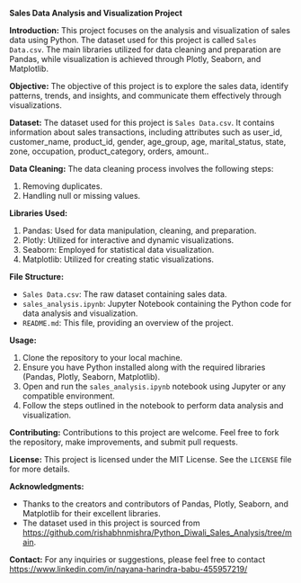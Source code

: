 **Sales Data Analysis and Visualization Project**

**Introduction:**
This project focuses on the analysis and visualization of sales data using Python. The dataset used for this project is called `Sales Data.csv`. The main libraries utilized for data cleaning and preparation are Pandas, while visualization is achieved through Plotly, Seaborn, and Matplotlib.

**Objective:**
The objective of this project is to explore the sales data, identify patterns, trends, and insights, and communicate them effectively through visualizations.

**Dataset:**
The dataset used for this project is `Sales Data.csv`. It contains information about sales transactions, including attributes such as user_id, customer_name, product_id, gender, age_group, age, marital_status, state, zone, occupation, product_category, orders, amount..

**Data Cleaning:**
The data cleaning process involves the following steps:
1. Removing duplicates.
2. Handling null or missing values.

**Libraries Used:**
1. Pandas: Used for data manipulation, cleaning, and preparation.
2. Plotly: Utilized for interactive and dynamic visualizations.
3. Seaborn: Employed for statistical data visualization.
4. Matplotlib: Utilized for creating static visualizations.

**File Structure:**
- `Sales Data.csv`: The raw dataset containing sales data.
- `sales_analysis.ipynb`: Jupyter Notebook containing the Python code for data analysis and visualization.
- `README.md`: This file, providing an overview of the project.

**Usage:**
1. Clone the repository to your local machine.
2. Ensure you have Python installed along with the required libraries (Pandas, Plotly, Seaborn, Matplotlib).
3. Open and run the `sales_analysis.ipynb` notebook using Jupyter or any compatible environment.
4. Follow the steps outlined in the notebook to perform data analysis and visualization.

**Contributing:**
Contributions to this project are welcome. Feel free to fork the repository, make improvements, and submit pull requests.

**License:**
This project is licensed under the MIT License. See the `LICENSE` file for more details.

**Acknowledgments:**
- Thanks to the creators and contributors of Pandas, Plotly, Seaborn, and Matplotlib for their excellent libraries.
- The dataset used in this project is sourced from https://github.com/rishabhnmishra/Python_Diwali_Sales_Analysis/tree/main.

**Contact:**
For any inquiries or suggestions, please feel free to contact https://www.linkedin.com/in/nayana-harindra-babu-455957219/
